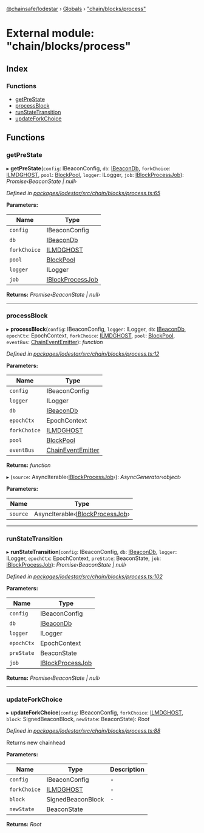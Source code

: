 [@chainsafe/lodestar](../README.md) › [Globals](../globals.md) › ["chain/blocks/process"](_chain_blocks_process_.md)

# External module: "chain/blocks/process"

## Index

### Functions

* [getPreState](_chain_blocks_process_.md#getprestate)
* [processBlock](_chain_blocks_process_.md#processblock)
* [runStateTransition](_chain_blocks_process_.md#runstatetransition)
* [updateForkChoice](_chain_blocks_process_.md#updateforkchoice)

## Functions

###  getPreState

▸ **getPreState**(`config`: IBeaconConfig, `db`: [IBeaconDb](../interfaces/_db_api_beacon_interface_.ibeacondb.md), `forkChoice`: [ILMDGHOST](../interfaces/_chain_forkchoice_interface_.ilmdghost.md), `pool`: [BlockPool](../classes/_chain_blocks_pool_.blockpool.md), `logger`: ILogger, `job`: [IBlockProcessJob](../interfaces/_chain_chain_.iblockprocessjob.md)): *Promise‹BeaconState | null›*

*Defined in [packages/lodestar/src/chain/blocks/process.ts:65](https://github.com/ChainSafe/lodestar/blob/08fb27fc7/packages/lodestar/src/chain/blocks/process.ts#L65)*

**Parameters:**

Name | Type |
------ | ------ |
`config` | IBeaconConfig |
`db` | [IBeaconDb](../interfaces/_db_api_beacon_interface_.ibeacondb.md) |
`forkChoice` | [ILMDGHOST](../interfaces/_chain_forkchoice_interface_.ilmdghost.md) |
`pool` | [BlockPool](../classes/_chain_blocks_pool_.blockpool.md) |
`logger` | ILogger |
`job` | [IBlockProcessJob](../interfaces/_chain_chain_.iblockprocessjob.md) |

**Returns:** *Promise‹BeaconState | null›*

___

###  processBlock

▸ **processBlock**(`config`: IBeaconConfig, `logger`: ILogger, `db`: [IBeaconDb](../interfaces/_db_api_beacon_interface_.ibeacondb.md), `epochCtx`: EpochContext, `forkChoice`: [ILMDGHOST](../interfaces/_chain_forkchoice_interface_.ilmdghost.md), `pool`: [BlockPool](../classes/_chain_blocks_pool_.blockpool.md), `eventBus`: [ChainEventEmitter](_chain_interface_.md#chaineventemitter)): *function*

*Defined in [packages/lodestar/src/chain/blocks/process.ts:12](https://github.com/ChainSafe/lodestar/blob/08fb27fc7/packages/lodestar/src/chain/blocks/process.ts#L12)*

**Parameters:**

Name | Type |
------ | ------ |
`config` | IBeaconConfig |
`logger` | ILogger |
`db` | [IBeaconDb](../interfaces/_db_api_beacon_interface_.ibeacondb.md) |
`epochCtx` | EpochContext |
`forkChoice` | [ILMDGHOST](../interfaces/_chain_forkchoice_interface_.ilmdghost.md) |
`pool` | [BlockPool](../classes/_chain_blocks_pool_.blockpool.md) |
`eventBus` | [ChainEventEmitter](_chain_interface_.md#chaineventemitter) |

**Returns:** *function*

▸ (`source`: AsyncIterable‹[IBlockProcessJob](../interfaces/_chain_chain_.iblockprocessjob.md)›): *AsyncGenerator‹object›*

**Parameters:**

Name | Type |
------ | ------ |
`source` | AsyncIterable‹[IBlockProcessJob](../interfaces/_chain_chain_.iblockprocessjob.md)› |

___

###  runStateTransition

▸ **runStateTransition**(`config`: IBeaconConfig, `db`: [IBeaconDb](../interfaces/_db_api_beacon_interface_.ibeacondb.md), `logger`: ILogger, `epochCtx`: EpochContext, `preState`: BeaconState, `job`: [IBlockProcessJob](../interfaces/_chain_chain_.iblockprocessjob.md)): *Promise‹BeaconState | null›*

*Defined in [packages/lodestar/src/chain/blocks/process.ts:102](https://github.com/ChainSafe/lodestar/blob/08fb27fc7/packages/lodestar/src/chain/blocks/process.ts#L102)*

**Parameters:**

Name | Type |
------ | ------ |
`config` | IBeaconConfig |
`db` | [IBeaconDb](../interfaces/_db_api_beacon_interface_.ibeacondb.md) |
`logger` | ILogger |
`epochCtx` | EpochContext |
`preState` | BeaconState |
`job` | [IBlockProcessJob](../interfaces/_chain_chain_.iblockprocessjob.md) |

**Returns:** *Promise‹BeaconState | null›*

___

###  updateForkChoice

▸ **updateForkChoice**(`config`: IBeaconConfig, `forkChoice`: [ILMDGHOST](../interfaces/_chain_forkchoice_interface_.ilmdghost.md), `block`: SignedBeaconBlock, `newState`: BeaconState): *Root*

*Defined in [packages/lodestar/src/chain/blocks/process.ts:88](https://github.com/ChainSafe/lodestar/blob/08fb27fc7/packages/lodestar/src/chain/blocks/process.ts#L88)*

Returns new chainhead

**Parameters:**

Name | Type | Description |
------ | ------ | ------ |
`config` | IBeaconConfig | - |
`forkChoice` | [ILMDGHOST](../interfaces/_chain_forkchoice_interface_.ilmdghost.md) | - |
`block` | SignedBeaconBlock | - |
`newState` | BeaconState |   |

**Returns:** *Root*
